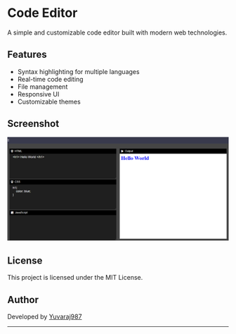 # Code Editor

A simple and customizable code editor built with modern web technologies.

## Features

- Syntax highlighting for multiple languages
- Real-time code editing
- File management
- Responsive UI
- Customizable themes

## Screenshot

![Screenshot](/Code.png)

## License

This project is licensed under the MIT License.

## Author

 Developed by [Yuvaraj987](https://github.com/Yuvaraj987)

 ---
